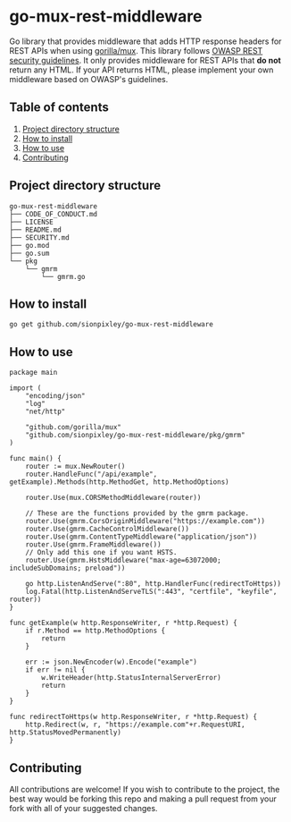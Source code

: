 # go-mux-rest-middleware

Go library that provides middleware that adds HTTP response headers for REST APIs when using [gorilla/mux](https://github.com/gorilla/mux). This library follows [OWASP REST security guidelines](https://cheatsheetseries.owasp.org/cheatsheets/REST_Security_Cheat_Sheet.html#security-headers). It only provides middleware for REST APIs that **do not** return any HTML. If your API returns HTML, please implement your own middleware based on OWASP's guidelines.

## Table of contents

1. [Project directory structure](#project-directory-structure)
2. [How to install](#how-to-install)
3. [How to use](#how-to-use)
4. [Contributing](#contributing)

## Project directory structure

```
go-mux-rest-middleware
├── CODE_OF_CONDUCT.md
├── LICENSE
├── README.md
├── SECURITY.md
├── go.mod
├── go.sum
└── pkg
    └── gmrm
        └── gmrm.go
```

## How to install

`go get github.com/sionpixley/go-mux-rest-middleware`

## How to use

```
package main

import (
    "encoding/json"
    "log"
    "net/http"

    "github.com/gorilla/mux"
    "github.com/sionpixley/go-mux-rest-middleware/pkg/gmrm"
)

func main() {
    router := mux.NewRouter()
    router.HandleFunc("/api/example", getExample).Methods(http.MethodGet, http.MethodOptions)

    router.Use(mux.CORSMethodMiddleware(router))

    // These are the functions provided by the gmrm package.
    router.Use(gmrm.CorsOriginMiddleware("https://example.com"))
    router.Use(gmrm.CacheControlMiddleware())
    router.Use(gmrm.ContentTypeMiddleware("application/json"))
    router.Use(gmrm.FrameMiddleware())
    // Only add this one if you want HSTS.
    router.Use(gmrm.HstsMiddleware("max-age=63072000; includeSubDomains; preload"))

    go http.ListenAndServe(":80", http.HandlerFunc(redirectToHttps))
    log.Fatal(http.ListenAndServeTLS(":443", "certfile", "keyfile", router))
}

func getExample(w http.ResponseWriter, r *http.Request) {
    if r.Method == http.MethodOptions {
        return
    }

    err := json.NewEncoder(w).Encode("example")
    if err != nil {
        w.WriteHeader(http.StatusInternalServerError)
        return
    }
}

func redirectToHttps(w http.ResponseWriter, r *http.Request) {
    http.Redirect(w, r, "https://example.com"+r.RequestURI, http.StatusMovedPermanently)
}
```

## Contributing

All contributions are welcome! If you wish to contribute to the project, the best way would be forking this repo and making a pull request from your fork with all of your suggested changes.
